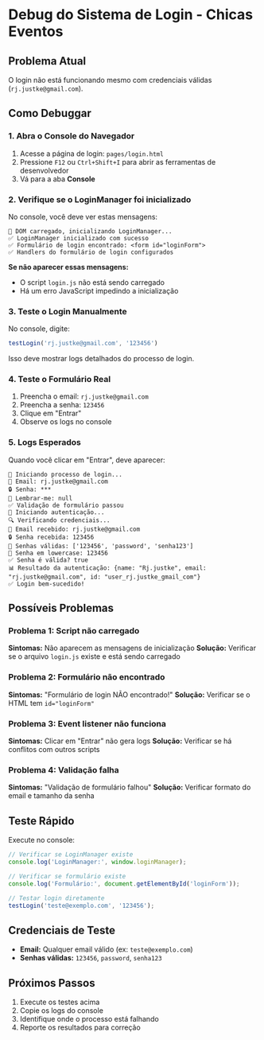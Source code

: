 # Debug do Sistema de Login - Chicas Eventos

## Problema Atual
O login não está funcionando mesmo com credenciais válidas (`rj.justke@gmail.com`).

## Como Debuggar

### 1. Abra o Console do Navegador
1. Acesse a página de login: `pages/login.html`
2. Pressione `F12` ou `Ctrl+Shift+I` para abrir as ferramentas de desenvolvedor
3. Vá para a aba **Console**

### 2. Verifique se o LoginManager foi inicializado
No console, você deve ver estas mensagens:
```
🚀 DOM carregado, inicializando LoginManager...
✅ LoginManager inicializado com sucesso
✅ Formulário de login encontrado: <form id="loginForm">
✅ Handlers do formulário de login configurados
```

**Se não aparecer essas mensagens:**
- O script `login.js` não está sendo carregado
- Há um erro JavaScript impedindo a inicialização

### 3. Teste o Login Manualmente
No console, digite:
```javascript
testLogin('rj.justke@gmail.com', '123456')
```

Isso deve mostrar logs detalhados do processo de login.

### 4. Teste o Formulário Real
1. Preencha o email: `rj.justke@gmail.com`
2. Preencha a senha: `123456`
3. Clique em "Entrar"
4. Observe os logs no console

### 5. Logs Esperados
Quando você clicar em "Entrar", deve aparecer:
```
🚀 Iniciando processo de login...
📧 Email: rj.justke@gmail.com
🔒 Senha: ***
💾 Lembrar-me: null
✅ Validação de formulário passou
🔐 Iniciando autenticação...
🔍 Verificando credenciais...
📧 Email recebido: rj.justke@gmail.com
🔒 Senha recebida: 123456
🔑 Senhas válidas: ['123456', 'password', 'senha123']
🔑 Senha em lowercase: 123456
✅ Senha é válida? true
📊 Resultado da autenticação: {name: "Rj.justke", email: "rj.justke@gmail.com", id: "user_rj.justke_gmail_com"}
✅ Login bem-sucedido!
```

## Possíveis Problemas

### Problema 1: Script não carregado
**Sintomas:** Não aparecem as mensagens de inicialização
**Solução:** Verificar se o arquivo `login.js` existe e está sendo carregado

### Problema 2: Formulário não encontrado
**Sintomas:** "Formulário de login NÃO encontrado!"
**Solução:** Verificar se o HTML tem `id="loginForm"`

### Problema 3: Event listener não funciona
**Sintomas:** Clicar em "Entrar" não gera logs
**Solução:** Verificar se há conflitos com outros scripts

### Problema 4: Validação falha
**Sintomas:** "Validação de formulário falhou"
**Solução:** Verificar formato do email e tamanho da senha

## Teste Rápido
Execute no console:
```javascript
// Verificar se LoginManager existe
console.log('LoginManager:', window.loginManager);

// Verificar se formulário existe
console.log('Formulário:', document.getElementById('loginForm'));

// Testar login diretamente
testLogin('teste@exemplo.com', '123456');
```

## Credenciais de Teste
- **Email:** Qualquer email válido (ex: `teste@exemplo.com`)
- **Senhas válidas:** `123456`, `password`, `senha123`

## Próximos Passos
1. Execute os testes acima
2. Copie os logs do console
3. Identifique onde o processo está falhando
4. Reporte os resultados para correção
